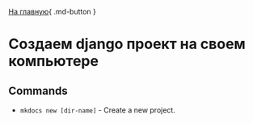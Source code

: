 [На главную](/){ .md-button }
##

# Создаем django проект на своем компьютере





## Commands

* `mkdocs new [dir-name]` - Create a new project.
